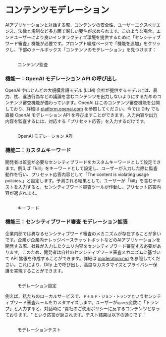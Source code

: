 # コンテンツモデレーション

AIアプリケーションと対話する際、コンテンツの安全性、ユーザーエクスペリエンス、法律と規制など多方面で厳しい要件が求められます。このような場合、エンドユーザーにより良いインタラクティブ環境を提供するために「センシティブワード審査」機能が必要です。プロンプト編成ページで「機能を追加」をクリックし、下部のツールボックス「コンテンツのモデレーション」を見つけます：

<figure><img src="../../../.gitbook/assets/jp-moderation-tool-1.png" alt=""><figcaption><p>コンテンツ監査</p></figcaption></figure>

### 機能一：OpenAI モデレーション API の呼び出し

OpenAI やほとんどの大規模言語モデル (LLM) 会社が提供するモデルには、暴力、性、違法行為などの議論を含むコンテンツを出力しないようにするためのコンテンツ審査機能が備わっています。OpenAI はこのコンテンツ審査機能を公開しており、詳細は [platform.openai.com](https://platform.openai.com/docs/guides/moderation/overview) を参照してください。今では Dify でも直接 OpenAI モデレーション API を呼び出すことができます。入力内容や出力内容を監査するには、対応する「プリセット応答」を入力するだけです。

<figure><img src="../../../.gitbook/assets/jp-moderation-tool-2.png" alt=""><figcaption><p>OpenAI モデレーション API</p></figcaption></figure>

### 機能二：カスタムキーワード

開発者は監査が必要なセンシティブワードをカスタムキーワードとして設定できます。例えば「kill」をキーワードとして設定し、ユーザーが入力した際に監査動作を行い、プリセット応答内容として「The content is violating usage policies.」と設定します。予測される結果として、ユーザーが「kill」を含むテキストを入力すると、センシティブワード審査ツールが作動し、プリセット応答内容が返されます。

<figure><img src="../../../.gitbook/assets/jp-moderation-tool-3.png" alt=""><figcaption><p>キーワード</p></figcaption></figure>

### 機能三：センシティブワード審査 モデレーション拡張

企業内部では異なるセンシティブワード審査のメカニズムが存在することが多いです。企業が企業内ナレッジベースチャットボットなどのAIアプリケーションを開発する際、社員が入力したクエリ内容をセンシティブワード審査する必要があります。このため、開発者は自社のセンシティブワード審査メカニズムに基づいて API 拡張を作成することができます。詳細は [moderation.md](../../extension/api-based-extension/moderation.md "mention") を参照してください。これにより、Dify 上で呼び出し、高度なカスタマイズとプライバシー保護を実現することができます。

<figure><img src="../../../.gitbook/assets/jp-moderation-tool-4.png" alt=""><figcaption><p>モデレーション設定</p></figcaption></figure>

例えば、私たちのローカルサービスで、`ドナルド・ジョン・トランプ`というセンシティブワード審査ルールをカスタマイズします。ユーザーが`query`変数に「トランプ」と入力すると、対話時に "貴社のご使用ポリシーに反するコンテンツとなっております。" という応答が返されます。テスト結果は以下の通りです：

<figure><img src="../../../.gitbook/assets/jp-moderation-tool-5.png" alt=""><figcaption><p>モデレーションテスト</p></figcaption></figure>
